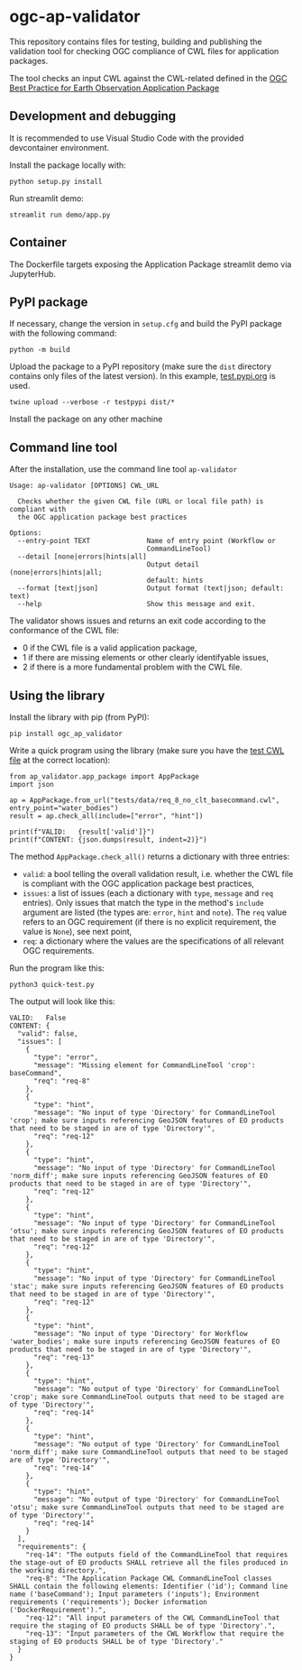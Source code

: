 # ogc-ap-validator

This repository contains files for testing, building and publishing the validation tool for checking OGC compliance of CWL files for application packages.

The tool checks an input CWL against the CWL-related defined in the [OGC Best Practice for Earth Observation Application Package](https://docs.ogc.org/bp/20-089r1.html)


## Development and debugging

It is recommended to use Visual Studio Code with the provided devcontainer environment.

Install the package locally with:

```
python setup.py install
```

Run streamlit demo:


```
streamlit run demo/app.py
```


## Container

The Dockerfile targets exposing the Application Package streamlit demo via JupyterHub.


## PyPI package

If necessary, change the version in `setup.cfg` and build the PyPI package with the following command:

```
python -m build
```

Upload the package to a PyPI repository (make sure the `dist` directory contains only files of the latest version).
In this example, [test.pypi.org](test.pypi.org) is used.

```
twine upload --verbose -r testpypi dist/*
```

Install the package on any other machine


## Command line tool

After the installation, use the command line tool `ap-validator`

```
Usage: ap-validator [OPTIONS] CWL_URL

  Checks whether the given CWL file (URL or local file path) is compliant with
  the OGC application package best practices

Options:
  --entry-point TEXT              Name of entry point (Workflow or
                                  CommandLineTool)
  --detail [none|errors|hints|all]
                                  Output detail (none|errors|hints|all;
                                  default: hints
  --format [text|json]            Output format (text|json; default: text)
  --help                          Show this message and exit.
  ```

  The validator shows issues and returns an exit code according to the conformance of the CWL file:

  * 0 if the CWL file is a valid application package,
  * 1 if there are missing elements or other clearly identifyable issues,
  * 2 if there is a more fundamental problem with the CWL file.


## Using the library

Install the library with pip (from PyPI):

```pip install ogc_ap_validator```

Write a quick program using the library (make sure you have the [test CWL file](tests/data/req_8_no_clt_basecommand.cwl) at the correct location):
```
from ap_validator.app_package import AppPackage
import json

ap = AppPackage.from_url("tests/data/req_8_no_clt_basecommand.cwl", entry_point="water_bodies")
result = ap.check_all(include=["error", "hint"])

print(f"VALID:   {result['valid']}")
print(f"CONTENT: {json.dumps(result, indent=2)}")
```

The method `AppPackage.check_all()` returns a dictionary with three entries:

* `valid`: a bool telling the overall validation result, i.e. whether the CWL file is compliant with the OGC application package best practices,
* `issues`: a list of issues (each a dictionary with `type`, `message` and `req` entries). Only issues that match the type in the method's `include` argument are listed (the types are: `error`, `hint` and `note`). The `req` value refers to an OGC requirement (if there is no explicit requirement, the value is `None`), see next point,
* `req`: a dictionary where the values are the specifications of all relevant OGC requirements.

Run the program like this:
```
python3 quick-test.py
```

The output will look like this:
```
VALID:   False
CONTENT: {
  "valid": false,
  "issues": [
    {
      "type": "error",
      "message": "Missing element for CommandLineTool 'crop': baseCommand",
      "req": "req-8"
    },
    {
      "type": "hint",
      "message": "No input of type 'Directory' for CommandLineTool 'crop'; make sure inputs referencing GeoJSON features of EO products that need to be staged in are of type 'Directory'",
      "req": "req-12"
    },
    {
      "type": "hint",
      "message": "No input of type 'Directory' for CommandLineTool 'norm_diff'; make sure inputs referencing GeoJSON features of EO products that need to be staged in are of type 'Directory'",
      "req": "req-12"
    },
    {
      "type": "hint",
      "message": "No input of type 'Directory' for CommandLineTool 'otsu'; make sure inputs referencing GeoJSON features of EO products that need to be staged in are of type 'Directory'",
      "req": "req-12"
    },
    {
      "type": "hint",
      "message": "No input of type 'Directory' for CommandLineTool 'stac'; make sure inputs referencing GeoJSON features of EO products that need to be staged in are of type 'Directory'",
      "req": "req-12"
    },
    {
      "type": "hint",
      "message": "No input of type 'Directory' for Workflow 'water_bodies'; make sure inputs referencing GeoJSON features of EO products that need to be staged in are of type 'Directory'",
      "req": "req-13"
    },
    {
      "type": "hint",
      "message": "No output of type 'Directory' for CommandLineTool 'crop'; make sure CommandLineTool outputs that need to be staged are of type 'Directory'",
      "req": "req-14"
    },
    {
      "type": "hint",
      "message": "No output of type 'Directory' for CommandLineTool 'norm_diff'; make sure CommandLineTool outputs that need to be staged are of type 'Directory'",
      "req": "req-14"
    },
    {
      "type": "hint",
      "message": "No output of type 'Directory' for CommandLineTool 'otsu'; make sure CommandLineTool outputs that need to be staged are of type 'Directory'",
      "req": "req-14"
    }
  ],
  "requirements": {
    "req-14": "The outputs field of the CommandLineTool that requires the stage-out of EO products SHALL retrieve all the files produced in the working directory.",
    "req-8": "The Application Package CWL CommandLineTool classes SHALL contain the following elements: Identifier ('id'); Command line name ('baseCommand'); Input parameters ('inputs'); Environment requirements ('requirements'); Docker information ('DockerRequirement').",
    "req-12": "All input parameters of the CWL CommandLineTool that require the staging of EO products SHALL be of type 'Directory'.",
    "req-13": "Input parameters of the CWL Workflow that require the staging of EO products SHALL be of type 'Directory'."
  }
}
```
